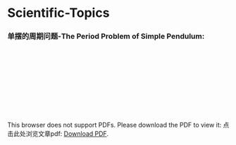 # Scientific-Topics

### 单摆的周期问题-The Period Problem of Simple Pendulum:
<object data="20230108_单摆的周期问题.pdf" type="application/pdf" width="700px" height="700px">
    <embed src="20230108_单摆的周期问题.pdf">
        <p>This browser does not support PDFs. Please download the PDF to view it: 点击此处浏览文章pdf: <a href="20230108_单摆的周期问题.pdf">Download PDF</a>.</p>
    </embed>
</object>
